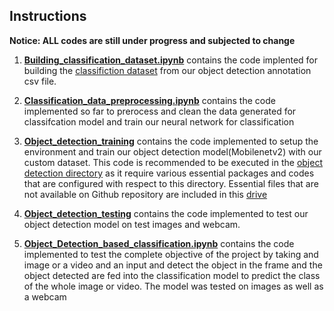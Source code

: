 ## Instructions

**Notice: ALL codes are still under progress and subjected to change**


1. [**Building_classification_dataset.ipynb**](https://github.com/osman-95/Project_Progress_2/blob/master/Final_Model/Code/Building_classification_dataset.ipynb) contains the code implented for building the [classifiction dataset](https://github.com/osman-95/Project_Progress_2/tree/master/Final_Model/Datasets) from our object detection annotation csv file.


2. [**Classification_data_preprocessing.ipynb**](https://github.com/osman-95/Project_Progress_2/blob/master/Final_Model/Code/Classification_data_preprocessing.ipynb) contains the code implemented so far to prerocess and clean the data generated for classifcation model and train our neural network for classification


3. [**Object_detection_training**](https://github.com/osman-95/Project_Progress_2/blob/master/Final_Model/Code/Object_Detection_training.ipynb) contains the code implemented to setup the environment and train our object detection model(Mobilenetv2) with our custom dataset. This code is recommended to be executed in the [object detection directory](https://github.com/osman-95/Project_Progress_2/tree/master/Project_tasks/Mobilenet/models_Tf/research/object_detection) as it require various essential packages and codes that are configured with respect to this directory. Essential files that are not available on Github repository are included in this [drive](https://drive.google.com/drive/folders/1yfKKVxpYeO937jPCwaGL4C0D4id7lsrs?usp=sharing)


4. [**Object_detection_testing**](https://github.com/osman-95/Project_Progress_2/blob/master/Final_Model/Code/Object_Detection_testing.ipynb) contains the code implemented to test our object detection model on test images and webcam.

5. [**Object_Detection_based_classification.ipynb**](https://github.com/osman-95/Project_Progress_2/blob/master/Final_Model/Code/Object_Detection_based_classification.ipynb) contains the code implemented to test the complete objective of the project by taking and image or a video and an input and detect the object in the frame and the object detected are fed into the classification model to predict the class of the whole image or video. The model was tested on images as well as a webcam  
